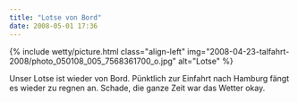 ```yaml
---
title: "Lotse von Bord"
date: 2008-05-01 17:36
---
```

{% include wetty/picture.html class="align-left" img="2008-04-23-talfahrt-2008/photo_050108_005_7568361700_o.jpg" alt="Lotse" %}

Unser Lotse ist wieder von Bord. Pünktlich zur Einfahrt nach Hamburg fängt es wieder zu regnen an. Schade, die ganze Zeit war das Wetter okay.